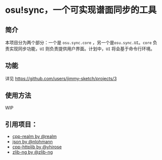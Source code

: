 # osu!sync，一个可实现谱面同步的工具

## 简介

本项目分为两个部分：一个是 `osu.sync.core` ，另一个是`osu.sync.UI`。`core` 负责实现同步功能，`UI` 则负责提供用户界面。计划中，`UI` 将会基于命令行环境。

## 功能
详见 https://github.com/users/jimmy-sketch/projects/3

## 使用方法
WIP

## 引用项目：
- [cpp-realm by @realm](https://github.com/realm/realm-cpp)
- [json by @nlohmann](https://github.com/nlohmann/json)
- [cpp-httplib by @yhirose](https://github.com/yhirose/cpp-httplib)
- [zlib-ng by @zlib-ng](https://github.com/zlib-ng/zlib-ng)
